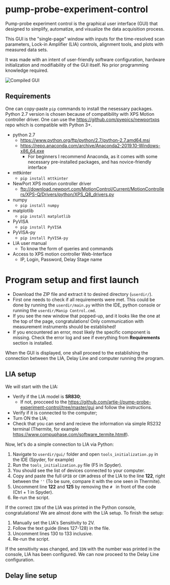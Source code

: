 # pump-probe-experiment-control 

Pump-probe experiment control is the graphical user interface (GUI) that designed to simplify, automatize, and visualize the data acquisition process.

This GUI is the "single-page" window with inputs for the time-resolved scan parameters, Lock-in Amplifier (LIA) controls, alignment tools, and plots with measured data sets. 

It was made with an intent of user-friendly software configuration, hardware initialization and modifiability of the GUI itself. No prior programming knowledge required. 

![Compiled GUI](https://i.ibb.co/bLRJ7M4/GUI.png "Compiled GUI")

## Requirements

One can copy-paste `pip` commands to install the nesessary packages. 
Python 2.7 version is chosen because of compatibility with XPS Motion controller driver. One can use the https://github.com/pyepics/newportxps repo which is compatible with Python 3+.

* python 2.7
  - https://www.python.org/ftp/python/2.7/python-2.7.amd64.msi
  - https://repo.anaconda.com/archive/Anaconda2-2019.10-Windows-x86_64.exe
    - For beginners I recommend Anaconda, as it comes with some necessary pre-installed packages, and has novice-friendly interface
* mttkinter
  - `pip install mttkinter`
* NewPort XPS motion controller driver
  - ftp://download.newport.com/MotionControl/Current/MotionControllers/XPS-Q/Drivers/python/XPS_Q8_drivers.py
* numpy
  - `pip install numpy`
* matplotlib
  - `pip install matplotlib`
* PyVISA
  - `pip install PyVISA`
* PyVISA-py
  - `pip install PyVISA-py`
* LIA user manual
  - To know the form of queries and commands
* Access to XPS motion controller Web-Interface
  - IP, Login, Password, Delay Stage name
  
# Program setup and first launch
* Download the ZIP file and extract it to desired directory (`userdir/`). 
* First one needs to check if all requirements were met. This could be done by running the `userdir/main.py` within the IDE, python console or running the `userdir/Manip Control.cmd`.  
* If you see the new window that popped-up, and it looks like the one at the top of the page, congratulations! Only communication with measurement instruments should be established!
* If you encountered an error, most likely the specific component is missing. Check the error log and see if everything from **Requirements** section is installed. 

When the GUI is displayed, one shall proceed to the establishing the connection between the LIA, Delay Line and computer running the program.

## LIA setup
We will start with the LIA:

* Verify if the LIA model is **SR830**; 
  - If not, procceed to the https://github.com/artie-l/pump-probe-experiment-control/tree/master/gui and follow the instructions.
* Verify if it is connected to the computer;
* Turn ON the LIA;
* Check that you can send and recieve the information via simple RS232 terminal (Thermite, for example https://www.compuphase.com/software_termite.htm#).

Now, let's do a simple connection to LIA via Python:

1. Navigate to `userdir/gui/` folder and open `tools_initialization.py` in the IDE (Spyder, for example)
2. Run the `tools_initialization.py` file (F5 in Spyder). 
3. You should see the list of devices connected to your computer. 
4. Copy and paste the full `GPIB` or `COM` adress of the LIA to the line **122**, right between the `''` (To be sure, compare it with the one seen in Thermite).
5. Uncomment line **122** and **125** by removing the `# `  in front of the code (Ctrl + 1 in Spyder).
6. Re-run the script.

If the correct `IDN` of the LIA was printed in the Python console, congratulations! We are almost done with the LIA setup. To finish the setup:

1. Manually set the LIA's Sensitivity to 2V.
2. Follow the text guide (lines 127-128) in the file.
3. Uncomment lines 130 to 133 inclusive.
4. Re-run the script.

If the sensitivity was changed, and `IDN` with the number was printed in the console, LIA has been configured. We can now proceed to the Delay Line configuration.

## Delay line setup
